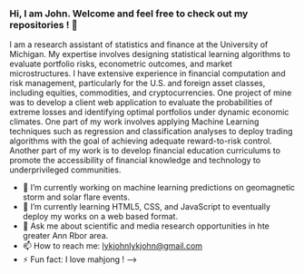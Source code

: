 ### Hi, I am John. Welcome and feel free to check out my repositories ! 👋

I am a research assistant of statistics and finance at the University of Michigan. My expertise involves designing statistical learning algorithms to evaluate portfolio risks, econometric outcomes, and market microstructures. I have extensive experience in financial computation and risk management, particularly for the U.S. and foreign asset classes, including equities, commodities, and cryptocurrencies. One project of mine was to develop a client web application to evaluate the probabilities of extreme losses and identifying optimal portfolios under dynamic economic climates. One part of my work involves applying Machine Learning techniques such as regression and classification analyses to deploy trading algorithms with the goal of achieving adequate reward-to-risk control. Another part of my work is to develop financial education curriculums to promote the accessibility of financial knowledge and technology to underprivileged communities.


- 🔭 I’m currently working on machine learning predictions on geomagnetic storm and solar flare events.
- 🌱 I’m currently learning HTML5, CSS, and JavaScript to eventually deploy my works on a web based format.
- 💬 Ask me about scientific and media research opportunities in hte greater Ann Rbor area.
- 📫 How to reach me: lykjohnlykjohn@gmail.com
- ⚡ Fun fact: I love mahjong !
-->

